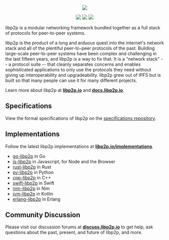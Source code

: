 <p align="center">
  <a href="https://libp2p.io"><img src="./logo/white-bg-2.png" /></a>
</p>

<p align="center">
  <a href="http://protocol.ai"><img src="https://img.shields.io/badge/made%20by-Protocol%20Labs-blue.svg?style=flat-square" /></a>
  <a href="http://libp2p.io/"><img src="https://img.shields.io/badge/project-libp2p-yellow.svg?style=flat-square" /></a>
  <a href="https://matrix.to/#/#libp2p:matrix.org"><img src="https://img.shields.io/badge/matrix-%23libp2p%3Amatrix.org-blue.svg?style=flat-square" /></a>
</p>


libp2p is a modular networking framework bundled together as a full stack of protocols for peer-to-peer systems.

libp2p is the product of a long and arduous quest into the internet's network stack and all of the plentiful 
peer-to-peer protocols of the past. Building large-scale peer-to-peer systems have been complex and challenging 
in the last fifteen years, and libp2p is a way to fix that. It is a "network stack" -- a protocol suite -- that 
cleanly separates concerns and enables sophisticated applications to only use the protocols they need without 
giving up interoperability and upgradeability. libp2p grew out of IPFS but is built so that many people can use 
it for many different projects.

Learn more about libp2p at [**libp2p.io**](https://libp2p.io) and [**docs.libp2p.io**](https://docs.libp2p.io).

## Specifications

View the formal specifications of libp2p on the [specifications repository](https://github.com/libp2p/specs).

## Implementations

Follow the latest libp2p implementations at
[**libp2p.io/implementations**](https://libp2p.io/implementations/).

- [go-libp2p](//github.com/libp2p/go-libp2p) in Go
- [js-libp2p](//github.com/libp2p/js-libp2p) in Javascript, for Node and the Browser
- [rust-libp2p](//github.com/libp2p/rust-libp2p) in Rust
- [py-libp2p](//github.com/libp2p/py-libp2p) in Python
- [cpp-libp2p](//github.com/soramitsu/libp2p) in C++
- [swift-libp2p](//github.com/swift-libp2p/swift-libp2p) in Swift
- [nim-libp2p](//github.com/status-im/nim-libp2p) in Nim
- [jvm-libp2p](//github.com/libp2p/jvm-libp2p) in Kotlin
- [erlang-libp2p](//github.com/helium/erlang-libp2p) in Erlang

## Community Discussion

Please visit our discussion forums at [**discuss.libp2p.io**](https://discuss.libp2p.io) to get help, ask questions about the past, present, and future of libp2p, and more.
